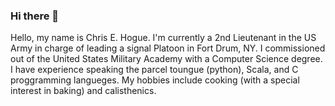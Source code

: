 ### Hi there 👋

Hello, my name is Chris E. Hogue. I'm currently a 2nd Lieutenant in the US Army in charge of leading a signal Platoon in Fort Drum, NY. I commissioned out of the United States Military Academy with a Computer Science degree. I have experience speaking the parcel toungue (python), Scala, and C proggramming langueges. My hobbies include cooking (with a special interest in baking) and calisthenics.

<!--
Here are some ideas to get you started:

- 🔭 I’m currently working on ...
- 🌱 I’m currently learning ...
- 👯 I’m looking to collaborate on ...
- 🤔 I’m looking for help with ...
- 💬 Ask me about ...
- 📫 How to reach me: ...
- 😄 Pronouns: ...
- ⚡ Fun fact: ...
-->
